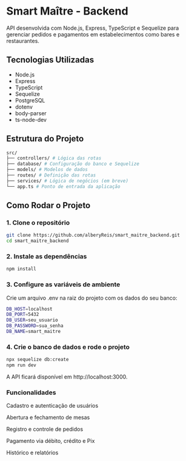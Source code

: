 
# Smart Maître - Backend

API desenvolvida com Node.js, Express, TypeScript e Sequelize para gerenciar pedidos e pagamentos em estabelecimentos como bares e restaurantes.

## Tecnologias Utilizadas

- Node.js
- Express
- TypeScript
- Sequelize
- PostgreSQL
- dotenv
- body-parser
- ts-node-dev

## Estrutura do Projeto

```bash
src/
├── controllers/ # Lógica das rotas
├── database/ # Configuração do banco e Sequelize
├── models/ # Modelos de dados
├── routes/ # Definição das rotas
├── services/ # Lógica de negócios (em breve)
└── app.ts # Ponto de entrada da aplicação
```

## Como Rodar o Projeto

### 1. Clone o repositório

```bash
git clone https://github.com/alberyReis/smart_maitre_backend.git
cd smart_maitre_backend
```

### 2. Instale as dependências

```bash
npm install
```

### 3. Configure as variáveis de ambiente

Crie um arquivo .env na raiz do projeto com os dados do seu banco:

```bash
DB_HOST=localhost
DB_PORT=5432
DB_USER=seu_usuario
DB_PASSWORD=sua_senha
DB_NAME=smart_maitre
```

### 4. Crie o banco de dados e rode o projeto

```bash
npx sequelize db:create
npm run dev
```

A API ficará disponível em http://localhost:3000.

### Funcionalidades
 Cadastro e autenticação de usuários

 Abertura e fechamento de mesas

 Registro e controle de pedidos

 Pagamento via débito, crédito e Pix

 Histórico e relatórios


